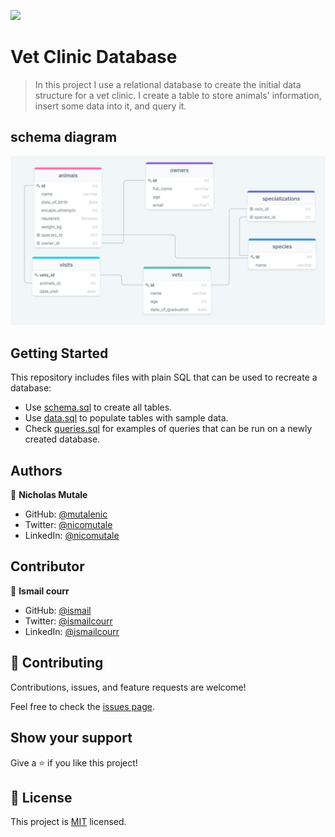 ![](https://img.shields.io/badge/Microverse-blueviolet)

# Vet Clinic Database

> In this project I use a relational database to create the initial data structure for a vet clinic. I create a table to store animals' information, insert some data into it, and query it.

## schema diagram

![](./schema-diagram.png)

## Getting Started

This repository includes files with plain SQL that can be used to recreate a database:

- Use [schema.sql](./schema.sql) to create all tables.
- Use [data.sql](./data.sql) to populate tables with sample data.
- Check [queries.sql](./queries.sql) for examples of queries that can be run on a newly created database.

## Authors

👤 **Nicholas Mutale**

- GitHub: [@mutalenic](https://github.com/Mutalenic)
- Twitter: [@nicomutale](https://twitter.com/nicomutale)
- LinkedIn: [@nicomutale](https://www.linkedin.com/in/nicomutale/)

## Contributor

👤 **Ismail courr**

- GitHub: [@ismail](https://github.com/ismailco)
- Twitter: [@ismailcourr](https://twitter.com/ismailcourr)
- LinkedIn: [@ismailcourr](https://www.linkedin.com/in/ismailcourr/)

## 🤝 Contributing

Contributions, issues, and feature requests are welcome!

Feel free to check the [issues page](https://github.com/Mutalenic/vet_clinic_db/issues).

## Show your support

Give a ⭐️ if you like this project!

## 📝 License

This project is [MIT](./MIT.md) licensed.
